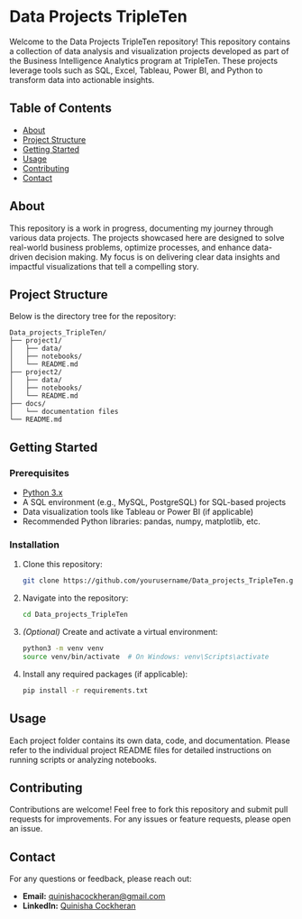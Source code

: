 # Data Projects TripleTen

Welcome to the Data Projects TripleTen repository! This repository contains a collection of data analysis and visualization projects developed as part of the Business Intelligence Analytics program at TripleTen. These projects leverage tools such as SQL, Excel, Tableau, Power BI, and Python to transform data into actionable insights.

## Table of Contents
- [About](#about)
- [Project Structure](#project-structure)
- [Getting Started](#getting-started)
- [Usage](#usage)
- [Contributing](#contributing)
- [Contact](#contact)

## About
This repository is a work in progress, documenting my journey through various data projects. The projects showcased here are designed to solve real-world business problems, optimize processes, and enhance data-driven decision making. My focus is on delivering clear data insights and impactful visualizations that tell a compelling story.

## Project Structure
Below is the directory tree for the repository:

```text
Data_projects_TripleTen/
├── project1/
│   ├── data/
│   ├── notebooks/
│   └── README.md
├── project2/
│   ├── data/
│   ├── notebooks/
│   └── README.md
├── docs/
│   └── documentation files
└── README.md
````


## Getting Started

### Prerequisites
- [Python 3.x](https://www.python.org/downloads/)
- A SQL environment (e.g., MySQL, PostgreSQL) for SQL-based projects
- Data visualization tools like Tableau or Power BI (if applicable)
- Recommended Python libraries: pandas, numpy, matplotlib, etc.

### Installation
1. Clone this repository:
   ```bash
   git clone https://github.com/yourusername/Data_projects_TripleTen.git
   ```
2. Navigate into the repository:
   ```bash
   cd Data_projects_TripleTen
   ```
3. *(Optional)* Create and activate a virtual environment:
   ```bash
   python3 -m venv venv
   source venv/bin/activate  # On Windows: venv\Scripts\activate
   ```
4. Install any required packages (if applicable):
   ```bash
   pip install -r requirements.txt
   ```

## Usage
Each project folder contains its own data, code, and documentation. Please refer to the individual project README files for detailed instructions on running scripts or analyzing notebooks.

## Contributing
Contributions are welcome! Feel free to fork this repository and submit pull requests for improvements. For any issues or feature requests, please open an issue.

## Contact
For any questions or feedback, please reach out:
- **Email:** [quinishacockheran@gmail.com](mailto:quinishacockheran@gmail.com)
- **LinkedIn:** [Quinisha Cockheran](https://www.linkedin.com/in/quinisha-cockheran)
```
